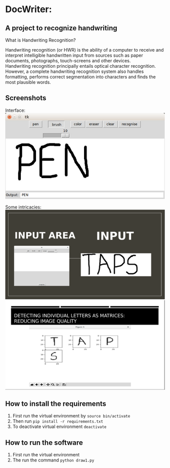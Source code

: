 # DocWriter:
## A project to recognize handwriting

What is Handwriting Recognition?

Handwriting recognition (or HWR) is the ability of a computer to receive and interpret intelligible handwritten input from sources such as paper documents, photographs, touch-screens and other devices.<br>
Handwriting recognition principally entails optical character recognition. However, a complete handwriting recognition system also handles formatting, performs correct segmentation into characters and finds the most plausible words.

## Screenshots

Interface:
![im1](im3.jpeg)

Some intricacies:
![im2](im1.png)
![im3](im2.png)

## How to install the requirements
1. First run the virtual environment by `source bin/activate`
2. Then run `pip install -r requirements.txt`
3. To deactivate virtual environment `deactivate`

## How to run the software
1. First run the virtual environment
2. The run the command `python draw1.py`
